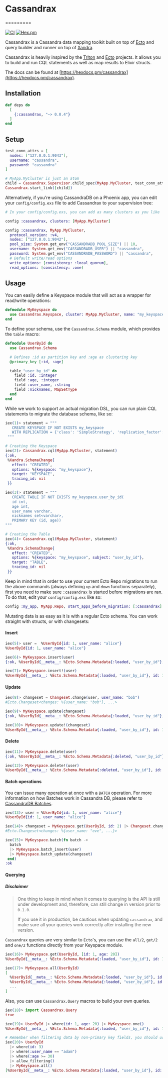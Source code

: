 # Cassandrax
=========

[![CI](https://github.com/loopsocial/cassandrax/actions/workflows/ci.yml/badge.svg)](https://github.com/loopsocial/cassandrax/actions/workflows/ci.yml)
[![Hex.pm](https://img.shields.io/hexpm/v/cassandrax.svg)](https://hex.pm/packages/cassandrax)

Cassandrax is a Cassandra data mapping toolkit built on top of
[Ecto](https://github.com/elixir-ecto/ecto)
and query builder and runner on top of [Xandra](https://github.com/lexhide/xandra).

Cassandrax is heavily inspired by the [Triton](https://github.com/blitzstudios/triton) and
[Ecto](https://github.com/elixir-ecto/ecto) projects. It allows you to build
and run CQL statements as well as map results to Elixir structs.

The docs can be found at [https://hexdocs.pm/cassandrax](https://hexdocs.pm/cassandrax).

## Installation

```elixir
def deps do
  [
    {:cassandrax, "~> 0.0.4"}
  ]
end
```

## Setup

```elixir
test_conn_attrs = [
  nodes: ["127.0.0.1:9043"],
  username: "cassandra",
  password: "cassandra"
]

# MyApp.MyCluster is just an atom
child = Cassandrax.Supervisor.child_spec(MyApp.MyCluster, test_conn_attrs)
Cassandrax.start_link([child])
```

Alternatively, if you're using CassandraDB on a Phoenix app, you can edit your
`config/config.exs` file to add Cassandrax to your supervision tree:

```elixir
# In your config/config.exs, you can add as many clusters as you like

config :cassandrax, clusters: [MyApp.MyCluster]

config :cassandrax, MyApp.MyCluster,
  protocol_version: :v4,
  nodes: ["127.0.0.1:9042"],
  pool_size: System.get_env("CASSANDRADB_POOL_SIZE") || 10,
  username: System.get_env("CASSANDRADB_USER") || "cassandra",
  password: System.get_env("CASSANDRADB_PASSWORD") || "cassandra",
  # Default write/read options
  write_options: [consistency: :local_quorum],
  read_options: [consistency: :one]
```

## Usage

You can easily define a Keyspace module that will act as a wrapper for
read/write operations:

```elixir
defmodule MyKeyspace do
  use Cassandrax.Keyspace, cluster: MyApp.MyCluster, name: "my_keyspace"
end
```

To define your schema, use the `Cassandrax.Schema` module, which provides the
`table` macro:

```elixir
defmodule UserById do
  use Cassandrax.Schema

  # Defines :id as partition key and :age as clustering key
  @primary_key [:id, :age]

  table "user_by_id" do
    field :id, :integer
    field :age, :integer
    field :user_name, :string
    field :nicknames, MapSetType
  end
end
```

While we work to support an actual migration DSL, you can run plain CQL statements to
migrate the database schema, like so:

```elixir
iex(1)> statement = """
   CREATE KEYSPACE IF NOT EXISTS my_keyspace
   WITH REPLICATION = {'class': 'SimpleStrategy', 'replication_factor': 1}
 """

# Creating the Keyspace
iex(2)> Cassandrax.cql(MyApp.MyCluster, statement)
{:ok,
 %Xandra.SchemaChange{
   effect: "CREATED",
   options: %{keyspace: "my_keyspace"},
   target: "KEYSPACE",
   tracing_id: nil
 }}

iex(3)> statement = """
   CREATE TABLE IF NOT EXISTS my_keyspace.user_by_id(
   id int,
   age int,
   user_name varchar,
   nicknames set<varchar>,
   PRIMARY KEY (id, age))
"""

# Creating the Table
iex(4)> Cassandrax.cql(MyApp.MyCluster, statement)
{:ok,
 %Xandra.SchemaChange{
   effect: "CREATED",
   options: %{keyspace: "my_keyspace", subject: "user_by_id"},
   target: "TABLE",
   tracing_id: nil
 }}
```

Keep in mind that in order to use your current Ecto Repo migrations to run the above
commands (always defining `up` and `down` functions separately), first you need to make
sure `:cassandrax` is started before migrations are ran. To do that, edit your
`config/config.exs` like so:

```elixir
config :my_app, MyApp.Repo, start_apps_before_migration: [:cassandrax]
```

Mutating data is as easy as it is with a regular Ecto schema. You can work
straight with structs, or with changesets:

#### Insert
```elixir
iex(5)> user =  %UserById{id: 1, user_name: "alice"}
%UserById{id: 1, user_name: "alice"}

iex(6)> MyKeyspace.insert(user) 
{:ok, %UserById{__meta__: %Ecto.Schema.Metadata{:loaded, "user_by_id"}, id: 1, user_name: "alice"}}

iex(7)> MyKeyspace.insert!(user)
%UserById{__meta__: %Ecto.Schema.Metadata{:loaded, "user_by_id"}, id: 1, user_name: "alice"}
```

#### Update
```elixir
iex(8)> changeset = Changeset.change(user, user_name: "bob")
#Ecto.Changeset<changes: %{user_name: "bob"}, ...>

iex(9)> MyKeyspace.update(changeset)
{:ok, %UserById{__meta__: %Ecto.Schema.Metadata{:loaded, "user_by_id"}, id: 1, user_name: "bob"}}

iex(10)> MyKeyspace.update!(changeset)
%UserById{__meta__: %Ecto.Schema.Metadata{:loaded, "user_by_id"}, id: 1, user_name: "bob"}
```

#### Delete
```elixir
iex(11)> MyKeyspace.delete(user)
{:ok, %UserById{__meta__: %Ecto.Schema.Metadata{:deleted, "user_by_id"}, id: 1, user_name: "bob"}}

iex(12)> MyKeyspace.delete!(user)
%UserById{__meta__: %Ecto.Schema.Metadata{:deleted, "user_by_id"}, id: 1, user_name: "bob"}
```

#### Batch operations

You can issue many operation at once with a `BATCH` operation. For more
information on how Batches work in Cassandra DB, please refer to [CassandraDB
Batches](https://cassandra.apache.org/doc/latest/cql/dml.html#batch).

```elixir
iex(13)> user = %UserById{id: 1, user_name: "alice"}
%UserById{id: 1, user_name: "alice"}

iex(14)> changeset = MyKeyspace.get(UserById, id: 2) |> Changeset.change(user_name: "eve")
#Ecto.Changeset<changes: %{user_name: "eve", ...}>

iex(15)> MyKeyspace.batch(fn batch ->
  batch
  |> MyKeyspace.batch_insert(user)
  |> MyKeyspace.batch_update(changeset)
 end)
:ok
```

#### Querying

##### Disclaimer
> One thing to keep in mind when it comes to querying is the API is still under
development and, therefore, can still change in version prior to `0.1.0`.
>
> If you use it in production, be cautious when updating `cassandrax`, and make
sure all your queries work correctly after installing the new version.

`Cassandrax` queries are very similar to `Ecto`'s, you can use the `all/2`, `get/2`
and `one/2` functions directly from your Keyspace module.

```elixir
iex(16)> MyKeyspace.get(UserById, [id: 1, age: 20])
%UserById{__meta__: %Ecto.Schema.Metadata{:loaded, "user_by_id"}, id: 1, age: 20, user_name: "alice"}

iex(17)> MyKeyspace.all(UserById)
[
  %UserById{__meta__: %Ecto.Schema.Metadata{:loaded, "user_by_id"}, id: 1, user_name: "alice"},
  %UserById{__meta__: %Ecto.Schema.Metadata{:loaded, "user_by_id"}, id: 2, user_name: "eve"},
  ...
]
```

Also, you can use `Cassandrax.Query` macros to build your own queries.

```elixir
iex(18)> import Cassandrax.Query
true

iex(19)> UserById |> where(id: 1, age: 20) |> MyKeyspace.one()
%UserById{__meta__: %Ecto.Schema.Metadata{:loaded, "user_by_id"}, id: 1, age: 20, user_name: "alice"}

# Remember when filtering data by non-primary key fields, you should use ALLOW FILTERING:
iex(20)> UserById
  |> where(id: 3)
  |> where(:user_name == "adam")
  |> where(:age >= 30)
  |> allow_filtering()
  |> MyKeyspace.all()
[%UserById{__meta__: %Ecto.Schema.Metadata{:loaded, "user_by_id"}, id: 3, user_name: "adam", age: 31}}]
```

